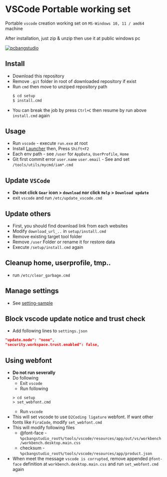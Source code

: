 # VSCode Portable working set

Portable `vscode` creation working set on `MS-Windows 10, 11 / amd64` machine

After installation, just zip & unzip then use it at public windows pc

[![pcbangstudio](https://img.youtube.com/vi/fNm3Kd-UASM/0.jpg)](https://www.youtube.com/watch?v=fNm3Kd-UASM)

## Install
* Download this repository
* Remove `.git` folder in root of downloaded repository if exist
* Run `cmd` then move to unziped repository path
    ```sh
    $ cd setup
    $ install.cmd
    ```
* You can break the job by press `Ctrl+C` then resume by run above `install.cmd` again

## Usage
* Run `vscode` - execute `run.exe` at root
* Install [Launcher](https://marketplace.visualstudio.com/items?itemName=ilich8086.launcher) then, Press `Shift+F2`
* Each env path - see `/user` for `AppData`, `UserProfile`, `Home`
* Git first commit error `user.name` `user.email` - See and set `/tools/utils/mycmd/iam*.cmd`

## Update `VSCode`
* <b>Do not click `Gear` icon > `download` nor click `Help` > `Download update`</b>
* exit `vscode` and run `/etc/update_vscode.cmd`

## Update others
* First, you should find download link from each websites
* Modify `download_url_..` in `setup/install.cmd`
* Remove existing target tool folder
* Remove `/user` Folder or rename it for restore data
* Execute `/setup/install.cmd` again

## Cleanup home, userprofile, tmp..
* run `/etc/clear_garbage.cmd`

## Manage settings
* See [setting-sample](https://github.com/edp1096/setting-sample)

## Block vscode update notice and trust check
* Add following lines to `settings.json`
```json
"update.mode": "none",
"security.workspace.trust.enabled": false,
```

## Using webfont
* <b>Do not run severally</b>
* Do following
    * Exit `vscode`
    * Run following
    ```dos
    > cd setup
    > set_webfont.cmd
    ```
    * Run `vscode`
* This will set vscode to use `D2Coding ligature` webfont. If want other fonts like `FiraCode`, modify `set_webfont.cmd`
* This will modify following files
    * @font-face - `%pcbangstudio_root%/tools/vscode/resources/app/out/vs/workbench/workbench.desktop.main.css`
    * checksum - `%pcbangstudio_root%/tools/vscode/resources/app/product.json`
* When meet the message `vscode is corrupted`, remove appended `@font-face` definition at `workbench.desktop.main.css` and run `set_webfont.cmd` again